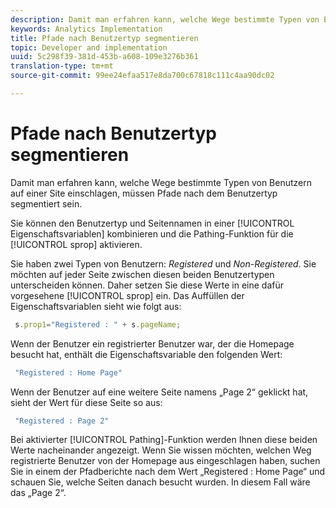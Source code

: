 ```yaml
---
description: Damit man erfahren kann, welche Wege bestimmte Typen von Benutzern auf einer Site einschlagen, müssen Pfade nach dem Benutzertyp segmentiert sein.
keywords: Analytics Implementation
title: Pfade nach Benutzertyp segmentieren
topic: Developer and implementation
uuid: 5c298f39-381d-453b-a608-109e3276b361
translation-type: tm+mt
source-git-commit: 99ee24efaa517e8da700c67818c111c4aa90dc02

---
```



# Pfade nach Benutzertyp segmentieren

Damit man erfahren kann, welche Wege bestimmte Typen von Benutzern auf einer Site einschlagen, müssen Pfade nach dem Benutzertyp segmentiert sein.

Sie können den Benutzertyp und Seitennamen in einer [!UICONTROL Eigenschaftsvariablen] kombinieren und die Pathing-Funktion für die [!UICONTROL sprop] aktivieren.

Sie haben zwei Typen von Benutzern: _Registered_ und _Non-Registered_. Sie möchten auf jeder Seite zwischen diesen beiden Benutzertypen unterscheiden können. Daher setzen Sie diese Werte in eine dafür vorgesehene [!UICONTROL sprop] ein. Das Auffüllen der Eigenschaftsvariablen sieht wie folgt aus:

```js
 s.prop1="Registered : " + s.pageName;
```

Wenn der Benutzer ein registrierter Benutzer war, der die Homepage besucht hat, enthält die Eigenschaftsvariable den folgenden Wert:

```js
 "Registered : Home Page"
```

Wenn der Benutzer auf eine weitere Seite namens „Page 2“ geklickt hat, sieht der Wert für diese Seite so aus:

```js
 "Registered : Page 2"
```

Bei aktivierter [!UICONTROL Pathing]-Funktion werden Ihnen diese beiden Werte nacheinander angezeigt. Wenn Sie wissen möchten, welchen Weg registrierte Benutzer von der Homepage aus eingeschlagen haben, suchen Sie in einem der Pfadberichte nach dem Wert „Registered : Home Page“ und schauen Sie, welche Seiten danach besucht wurden. In diesem Fall wäre das „Page 2“.
